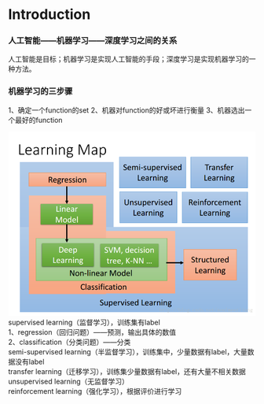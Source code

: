 # Introduction
### 人工智能——机器学习——深度学习之间的关系  
人工智能是目标；机器学习是实现人工智能的手段；深度学习是实现机器学习的一种方法。

### 机器学习的三步骤  
1、确定一个function的set
2、机器对function的好或坏进行衡量
3、机器选出一个最好的function

![image](https://github.com/wangqinshuo/Machine-Learing/blob/main/Pictures/learning-map.png)  
supervised learning（监督学习），训练集有label  
1、regression（回归问题）——预测，输出具体的数值     
2、classification（分类问题）——分类  
semi-supervised learning（半监督学习），训练集中，少量数据有label，大量数据没有label  
transfer learning（迁移学习），训练集少量数据有label，还有大量不相关数据  
unsupervised learning（无监督学习）  
reinforcement learning（强化学习），根据评价进行学习  
